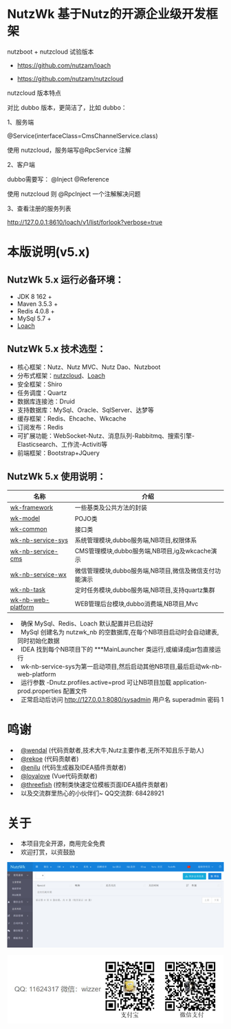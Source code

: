NutzWk 基于Nutz的开源企业级开发框架
======

 nutzboot + nutzcloud 试验版本

*   https://github.com/nutzam/loach

*   https://github.com/nutzam/nutzcloud

nutzcloud 版本特点

对比 dubbo 版本，更简洁了，比如 dubbo：

1、服务端

@Service(interfaceClass=CmsChannelService.class)

使用 nutzcloud，服务端写@RpcService 注解

2、客户端

dubbo需要写：
@Inject
@Reference

使用 nutzcloud 则 @RpcInject 一个注解解决问题

3、查看注册的服务列表

http://127.0.0.1:8610/loach/v1/list/forlook?verbose=true

# 本版说明(v5.x)

## NutzWk 5.x 运行必备环境：

*   JDK 8 162 + 
*   Maven 3.5.3 +
*   Redis 4.0.8 +
*   MySql 5.7 +
*   [Loach](https://github.com/nutzam/loach)

## NutzWk 5.x 技术选型：

*   核心框架：Nutz、Nutz MVC、Nutz Dao、Nutzboot
*   分布式框架：[nutzcloud](https://github.com/nutzam/nutzcloud)、[Loach](https://github.com/nutzam/loach)
*   安全框架：Shiro
*   任务调度：Quartz
*   数据库连接池：Druid 
*   支持数据库：MySql、Oracle、SqlServer、达梦等
*   缓存框架：Redis、Ehcache、Wkcache
*   订阅发布：Redis
*   可扩展功能：WebSocket-Nutz、消息队列-Rabbitmq、搜索引擎-Elasticsearch、工作流-Activiti等
*   前端框架：Bootstrap+JQuery

## NutzWk 5.x 使用说明：

| 名称                                     | 介绍                                     |
| ---------------------------------------- | ---------------------------------------- |
|[wk-framework](wk-framework) |一些基类及公共方法的封装|
|[wk-model](wk-app/wk-model) |POJO类|
|[wk-common](wk-app/wk-common) |接口类|
|[wk-nb-service-sys](wk-app/wk-nb-service-sys) |系统管理模块,dubbo服务端,NB项目,权限体系|
|[wk-nb-service-cms](wk-app/wk-nb-service-cms) |CMS管理模块,dubbo服务端,NB项目,ig及wkcache演示|
|[wk-nb-service-wx](wk-app/wk-nb-service-wx) |微信管理模块,dubbo服务端,NB项目,微信及微信支付功能演示|
|[wk-nb-task](wk-app/wk-nb-task) |定时任务模块,dubbo服务端,NB项目,支持quartz集群|
|[wk-nb-web-platform](wk-app/wk-nb-web-platform) |WEB管理后台模块,dubbo消费端,NB项目,Mvc|

*   确保 MySql、Redis、Loach 默认配置并已启动好
*   MySql 创建名为 nutzwk_nb 的空数据库,在每个NB项目启动时会自动建表,同时初始化数据
*   IDEA 找到每个NB项目下的 ***MainLauncher 类运行,或编译成jar包直接运行
*   wk-nb-service-sys为第一启动项目,然后启动其他NB项目,最后启动wk-nb-web-platform
*   运行参数 -Dnutz.profiles.active=prod 可让NB项目加载 application-prod.properties 配置文件
*   正常启动后访问 http://127.0.0.1:8080/sysadmin 用户名 superadmin 密码 1


# 鸣谢
*   [@wendal](https://github.com/wendal) (代码贡献者,技术大牛,Nutz主要作者,无所不知且乐于助人)
*   [@rekoe](https://github.com/Rekoe) (代码贡献者)
*   [@enilu](https://github.com/enilu) (代码生成器及IDEA插件贡献者)
*   [@loyalove](https://github.com/loyalove) (Vue代码贡献者)
*   [@threefish](https://github.com/threefish) (控制类快速定位模板页面IDEA插件贡献者)
*   以及交流群里热心的小伙伴们~ QQ交流群: 68428921


# 关于

*   本项目完全开源，商用完全免费
*   欢迎打赏，以资鼓励

![后台截图](demo.png)

![打赏](pay.jpg)

